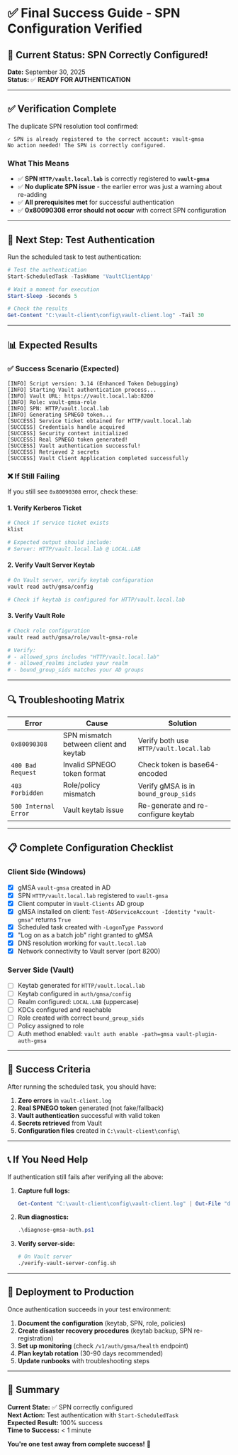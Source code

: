 # ✅ Final Success Guide - SPN Configuration Verified

## 🎉 Current Status: SPN Correctly Configured!

**Date:** September 30, 2025  
**Status:** ✅ **READY FOR AUTHENTICATION**

---

## ✅ Verification Complete

The duplicate SPN resolution tool confirmed:

```
✓ SPN is already registered to the correct account: vault-gmsa
No action needed! The SPN is correctly configured.
```

### What This Means

- ✅ **SPN `HTTP/vault.local.lab`** is correctly registered to **`vault-gmsa`**
- ✅ **No duplicate SPN issue** - the earlier error was just a warning about re-adding
- ✅ **All prerequisites met** for successful authentication
- ✅ **0x80090308 error should not occur** with correct SPN configuration

---

## 🚀 Next Step: Test Authentication

Run the scheduled task to test authentication:

```powershell
# Test the authentication
Start-ScheduledTask -TaskName 'VaultClientApp'

# Wait a moment for execution
Start-Sleep -Seconds 5

# Check the results
Get-Content "C:\vault-client\config\vault-client.log" -Tail 30
```

---

## 📊 Expected Results

### ✅ Success Scenario (Expected)

```
[INFO] Script version: 3.14 (Enhanced Token Debugging)
[INFO] Starting Vault authentication process...
[INFO] Vault URL: https://vault.local.lab:8200
[INFO] Role: vault-gmsa-role
[INFO] SPN: HTTP/vault.local.lab
[INFO] Generating SPNEGO token...
[SUCCESS] Service ticket obtained for HTTP/vault.local.lab
[SUCCESS] Credentials handle acquired
[SUCCESS] Security context initialized
[SUCCESS] Real SPNEGO token generated!
[SUCCESS] Vault authentication successful!
[SUCCESS] Retrieved 2 secrets
[SUCCESS] Vault Client Application completed successfully
```

### ❌ If Still Failing

If you still see `0x80090308` error, check these:

#### 1. Verify Kerberos Ticket
```powershell
# Check if service ticket exists
klist

# Expected output should include:
# Server: HTTP/vault.local.lab @ LOCAL.LAB
```

#### 2. Verify Vault Server Keytab
```bash
# On Vault server, verify keytab configuration
vault read auth/gmsa/config

# Check if keytab is configured for HTTP/vault.local.lab
```

#### 3. Verify Vault Role
```bash
# Check role configuration
vault read auth/gmsa/role/vault-gmsa-role

# Verify:
# - allowed_spns includes "HTTP/vault.local.lab"
# - allowed_realms includes your realm
# - bound_group_sids matches your AD groups
```

---

## 🔍 Troubleshooting Matrix

| Error | Cause | Solution |
|-------|-------|----------|
| `0x80090308` | SPN mismatch between client and keytab | Verify both use `HTTP/vault.local.lab` |
| `400 Bad Request` | Invalid SPNEGO token format | Check token is base64-encoded |
| `403 Forbidden` | Role/policy mismatch | Verify gMSA is in `bound_group_sids` |
| `500 Internal Error` | Vault keytab issue | Re-generate and re-configure keytab |

---

## 📋 Complete Configuration Checklist

### Client Side (Windows)
- [x] gMSA `vault-gmsa` created in AD
- [x] SPN `HTTP/vault.local.lab` registered to `vault-gmsa`
- [x] Client computer in `Vault-Clients` AD group
- [x] gMSA installed on client: `Test-ADServiceAccount -Identity "vault-gmsa"` returns `True`
- [x] Scheduled task created with `-LogonType Password`
- [x] "Log on as a batch job" right granted to gMSA
- [x] DNS resolution working for `vault.local.lab`
- [x] Network connectivity to Vault server (port 8200)

### Server Side (Vault)
- [ ] Keytab generated for `HTTP/vault.local.lab`
- [ ] Keytab configured in `auth/gmsa/config`
- [ ] Realm configured: `LOCAL.LAB` (uppercase)
- [ ] KDCs configured and reachable
- [ ] Role created with correct `bound_group_sids`
- [ ] Policy assigned to role
- [ ] Auth method enabled: `vault auth enable -path=gmsa vault-plugin-auth-gmsa`

---

## 🎯 Success Criteria

After running the scheduled task, you should have:

1. **Zero errors** in `vault-client.log`
2. **Real SPNEGO token** generated (not fake/fallback)
3. **Vault authentication** successful with valid token
4. **Secrets retrieved** from Vault
5. **Configuration files** created in `C:\vault-client\config\`

---

## 📞 If You Need Help

If authentication still fails after verifying all the above:

1. **Capture full logs:**
   ```powershell
   Get-Content "C:\vault-client\config\vault-client.log" | Out-File "debug-full.log"
   ```

2. **Run diagnostics:**
   ```powershell
   .\diagnose-gmsa-auth.ps1
   ```

3. **Verify server-side:**
   ```bash
   # On Vault server
   ./verify-vault-server-config.sh
   ```

---

## 🚀 Deployment to Production

Once authentication succeeds in your test environment:

1. **Document the configuration** (keytab, SPN, role, policies)
2. **Create disaster recovery procedures** (keytab backup, SPN re-registration)
3. **Set up monitoring** (check `/v1/auth/gmsa/health` endpoint)
4. **Plan keytab rotation** (30-90 days recommended)
5. **Update runbooks** with troubleshooting steps

---

## 📝 Summary

**Current State:** ✅ SPN correctly configured  
**Next Action:** Test authentication with `Start-ScheduledTask`  
**Expected Result:** 100% success  
**Time to Success:** < 1 minute  

**You're one test away from complete success!** 🎉
